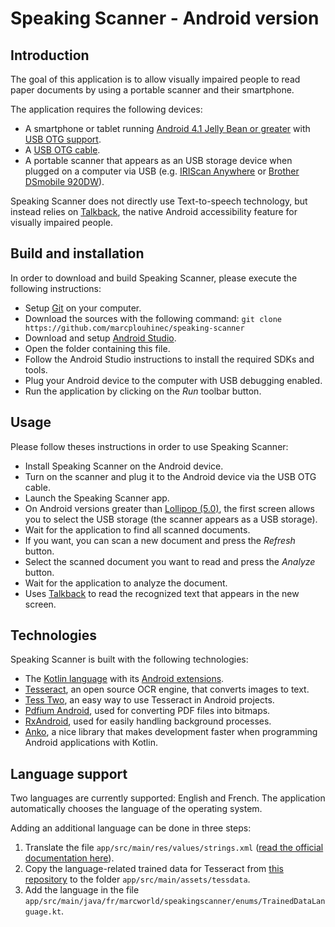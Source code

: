 # Speaking Scanner - Android version

## Introduction
The goal of this application is to allow visually impaired people to read paper documents by using
a portable scanner and their smartphone.

The application requires the following devices:
* A smartphone or tablet running 
[Android 4.1 Jelly Bean or greater](https://en.wikipedia.org/wiki/Android_version_history#Android_4.1_Jelly_Bean_.28API_16.29)
  with [USB OTG support](https://android.stackexchange.com/a/36888).
* A [USB OTG cable](http://www.usbtips.com/how-to-build-a-usb-otg-cable/).
* A portable scanner that appears as an USB storage device when plugged on a computer via USB (e.g. 
  [IRIScan Anywhere](http://www.irislink.com/EN-US/c1486/IRIScan-Anywhere-5---IRIScan-Anywhere-5-Wifi---Cordless-Scanner.aspx) or
  [Brother DSmobile 920DW](https://www.brother-usa.com/Scanners/ModelDetail/24/DS920DW/Overview)).
  
Speaking Scanner does not directly use Text-to-speech technology, but instead relies on
[Talkback](https://support.google.com/accessibility/android/answer/6283677), the native Android
accessibility feature for visually impaired people.

## Build and installation 
In order to download and build Speaking Scanner, please execute the following instructions:
* Setup [Git](https://git-scm.com/) on your computer.
* Download the sources with the following command: `git clone https://github.com/marcplouhinec/speaking-scanner`
* Download and setup [Android Studio](https://developer.android.com/studio/index.html).
* Open the folder containing this file.
* Follow the Android Studio instructions to install the required SDKs and tools.
* Plug your Android device to the computer with USB debugging enabled.
* Run the application by clicking on the *Run* toolbar button.

## Usage
Please follow theses instructions in order to use Speaking Scanner:
* Install Speaking Scanner on the Android device.
* Turn on the scanner and plug it to the Android device via the USB OTG cable.
* Launch the Speaking Scanner app.
* On Android versions greater than 
  [Lollipop (5.0)](https://en.wikipedia.org/wiki/Android_version_history#Android_5.0_Lollipop_.28API_21.29),
  the first screen allows you to select the USB storage (the scanner appears as a USB storage).
* Wait for the application to find all scanned documents.
* If you want, you can scan a new document and press the *Refresh* button.
* Select the scanned document you want to read and press the *Analyze* button.
* Wait for the application to analyze the document.
* Uses [Talkback](https://support.google.com/accessibility/android/answer/6283677) to read the
  recognized text that appears in the new screen.

## Technologies
Speaking Scanner is built with the following technologies:
* The [Kotlin language](https://kotlinlang.org/) with its 
  [Android extensions](https://kotlinlang.org/docs/tutorials/android-plugin.html).
* [Tesseract](https://github.com/tesseract-ocr/tesseract), an open source OCR engine, that converts
  images to text.
* [Tess Two](https://github.com/rmtheis/tess-two), an easy way to use Tesseract in Android projects.
* [Pdfium Android](https://github.com/barteksc/PdfiumAndroid), used for converting PDF files into bitmaps.
* [RxAndroid](https://github.com/ReactiveX/RxAndroid), used for easily handling background processes.
* [Anko](https://github.com/Kotlin/anko), a nice library that makes development faster when
  programming Android applications with Kotlin.

## Language support
Two languages are currently supported: English and French. The application automatically chooses the
language of the operating system.

Adding an additional language can be done in three steps:
1. Translate the file `app/src/main/res/values/strings.xml` 
   ([read the official documentation here](https://developer.android.com/studio/write/translations-editor.html)).
2. Copy the language-related trained data for Tesseract from 
   [this repository](https://github.com/tesseract-ocr/tessdata/tree/3.04.00) to the folder
   `app/src/main/assets/tessdata`.
3. Add the language in the file `app/src/main/java/fr/marcworld/speakingscanner/enums/TrainedDataLanguage.kt`.
